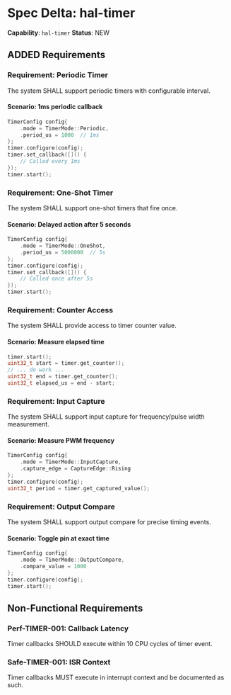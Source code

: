 # Spec Delta: hal-timer

**Capability**: `hal-timer`
**Status**: NEW

## ADDED Requirements

### Requirement: Periodic Timer

The system SHALL support periodic timers with configurable interval.

#### Scenario: 1ms periodic callback
```cpp
TimerConfig config{
    .mode = TimerMode::Periodic,
    .period_us = 1000  // 1ms
};
timer.configure(config);
timer.set_callback([]() {
    // Called every 1ms
});
timer.start();
```

### Requirement: One-Shot Timer

The system SHALL support one-shot timers that fire once.

#### Scenario: Delayed action after 5 seconds
```cpp
TimerConfig config{
    .mode = TimerMode::OneShot,
    .period_us = 5000000  // 5s
};
timer.configure(config);
timer.set_callback([]() {
    // Called once after 5s
});
timer.start();
```

### Requirement: Counter Access

The system SHALL provide access to timer counter value.

#### Scenario: Measure elapsed time
```cpp
timer.start();
uint32_t start = timer.get_counter();
// ... do work ...
uint32_t end = timer.get_counter();
uint32_t elapsed_us = end - start;
```

### Requirement: Input Capture

The system SHALL support input capture for frequency/pulse width measurement.

#### Scenario: Measure PWM frequency
```cpp
TimerConfig config{
    .mode = TimerMode::InputCapture,
    .capture_edge = CaptureEdge::Rising
};
timer.configure(config);
uint32_t period = timer.get_captured_value();
```

### Requirement: Output Compare

The system SHALL support output compare for precise timing events.

#### Scenario: Toggle pin at exact time
```cpp
TimerConfig config{
    .mode = TimerMode::OutputCompare,
    .compare_value = 1000
};
timer.configure(config);
timer.start();
```

## Non-Functional Requirements

### Perf-TIMER-001: Callback Latency
Timer callbacks SHOULD execute within 10 CPU cycles of timer event.

### Safe-TIMER-001: ISR Context
Timer callbacks MUST execute in interrupt context and be documented as such.
